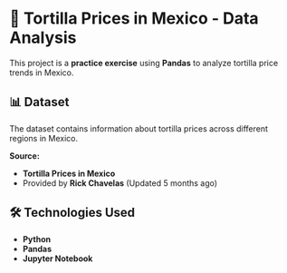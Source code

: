 # 🌽 Tortilla Prices in Mexico - Data Analysis  

This project is a **practice exercise** using **Pandas** to analyze tortilla price trends in Mexico.  

## 📊 Dataset  
The dataset contains information about tortilla prices across different regions in Mexico.  

**Source:**  
- **Tortilla Prices in Mexico**  
- Provided by **Rick Chavelas** (Updated 5 months ago)  

## 🛠 Technologies Used  
- **Python**  
- **Pandas**  
- **Jupyter Notebook**  
